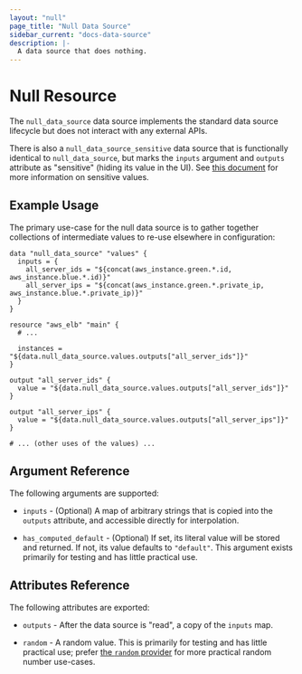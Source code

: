 ```yaml
---
layout: "null"
page_title: "Null Data Source"
sidebar_current: "docs-data-source"
description: |-
  A data source that does nothing.
---
```


# Null Resource

The `null_data_source` data source implements the standard data source
lifecycle but does not interact with any external APIs.

There is also a `null_data_source_sensitive` data source that is functionally
identical to `null_data_source`, but marks the `inputs` argument and `outputs`
attribute as "sensitive" (hiding its value in the UI). See [this
document](https://www.terraform.io/docs/extend/best-practices/sensitive-state.html)
for more information on sensitive values.

## Example Usage

The primary use-case for the null data source is to gather together
collections of intermediate values to re-use elsewhere in configuration:

```hcl
data "null_data_source" "values" {
  inputs = {
    all_server_ids = "${concat(aws_instance.green.*.id, aws_instance.blue.*.id)}"
    all_server_ips = "${concat(aws_instance.green.*.private_ip, aws_instance.blue.*.private_ip)}"
  }
}

resource "aws_elb" "main" {
  # ...

  instances = "${data.null_data_source.values.outputs["all_server_ids"]}"
}

output "all_server_ids" {
  value = "${data.null_data_source.values.outputs["all_server_ids"]}"
}

output "all_server_ips" {
  value = "${data.null_data_source.values.outputs["all_server_ips"]}"
}

# ... (other uses of the values) ...
```

## Argument Reference

The following arguments are supported:

* `inputs` - (Optional) A map of arbitrary strings that is copied into the
  `outputs` attribute, and accessible directly for interpolation.

* `has_computed_default` - (Optional) If set, its literal value will be
  stored and returned. If not, its value defaults to `"default"`. This
  argument exists primarily for testing and has little practical use.

## Attributes Reference

The following attributes are exported:

* `outputs` - After the data source is "read", a copy of the `inputs` map.

* `random` - A random value. This is primarily for testing and has little
  practical use; prefer
  [the `random` provider](/docs/providers/random/)
  for more practical random number use-cases.
